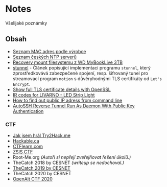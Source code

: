 # Notes
Všelijaké poznámky

## Obsah
- [Seznam MAC adres podle výrobce](macvendors.txt)
- [Seznam českých NTP serverů](czech-ntp-list.md)
- [Recovery mount filesystemu z WD MyBookLive 3TB](wdmybookliverecovery.md)
- [stunnel](stunnel.md) - Článek popisující implementaci programu `stunnel`, který zprostředkovává zabezpečené spojení, resp. šifrovaný tunel pro streamovací program `motion` s důvěryhodnými TLS certifikáty od `Let's Encrypt`.
- [Show full TLS certificate details with OpenSSL](certificate.md)
- [IR codes for LIVARNO - LED Strip Light](https://github.com/irplus-remote/irplus-codes.github.io/issues/462)
- [How to find out public IP adress from command line](public-ip.md)
- [AutoSSH Reverse Tunnel Run As Daemon With Public Key Authentication](autosshtunnel.md)

### CTF
- [Jak jsem hrál Try2Hack.me](try2hack.md)
- [Hackable.ca](hackable.md)
- [CTFlearn.com](ctflearn.md)
- [ZSIS CTF](zsis-ctf.md)
- Root-Me.org _(Autoři si nepřejí zveřejňovat řešení úkolů.)_
- TheCatch 2018 by CESNET _(writeup se nedochoval.)_
- [TheCatch 2019 by CESNET ](https://github.com/odolezal/TheCatch2019)
- TheCatch 2020 by CESNET
- [OpenAlt CTF 2020](https://github.com/odolezal/notes/tree/master/openalt-ctf)
